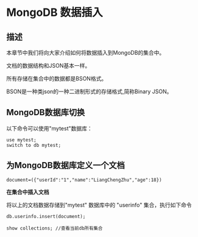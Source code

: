 # **MongoDB 数据插入**

## **描述**

本章节中我们将向大家介绍如何将数据插入到MongoDB的集合中。

文档的数据结构和JSON基本一样。

所有存储在集合中的数据都是BSON格式。

BSON是一种类json的一种二进制形式的存储格式,简称Binary JSON。

## **MongoDB数据库切换**

以下命令可以使用"mytest"数据库：

```
use mytest; 
switch to db mytest;
```

## **为MongoDB数据库定义一个文档**

```
document=({"userId":"1","name":"LiangChengZhu","age":18})
```

**在集合中插入文档**

将以上的文档数据存储到"mytest" 数据库中的 "userinfo" 集合，执行如下命令

```
db.userinfo.insert(document);

show collections; //查看当前db所有集合
```

